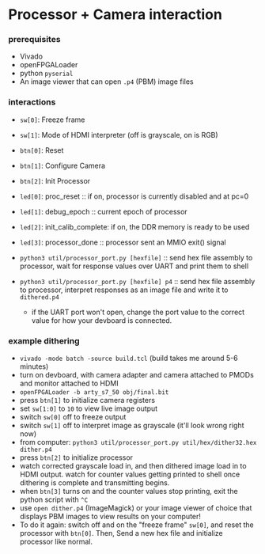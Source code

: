 # Processor + Camera interaction

### prerequisites
* Vivado
* openFPGALoader
* python `pyserial`
* An image viewer that can open `.p4` (PBM) image files

### interactions

* `sw[0]`: Freeze frame
* `sw[1]`: Mode of HDMI interpreter (off is grayscale, on is RGB)

* `btn[0]`: Reset
* `btn[1]`: Configure Camera
* `btn[2]`: Init Processor

* `led[0]`: proc_reset :: if on, processor is currently disabled and at pc=0
* `led[1]`: debug_epoch :: current epoch of processor
* `led[2]`: init\_calib\_complete: if on, the DDR memory is ready to be used
* `led[3]`: processor_done :: processor sent an MMIO exit() signal

* `python3 util/processor_port.py [hexfile]` :: send hex file assembly to processor, wait for response values over UART and print them to shell
* `python3 util/processor_port.py [hexfile] p4` :: send hex file assembly to processor, interpret responses as an image file and write it to `dithered.p4`
  * if the UART port won't open, change the port value to the correct value for how your devboard is connected.
  
### example dithering
* `vivado -mode batch -source build.tcl` (build takes me around 5-6 minutes)
* turn on devboard, with camera adapter and camera attached to PMODs and monitor attached to HDMI
* `openFPGALoader -b arty_s7_50 obj/final.bit`
* press `btn[1]` to initialize camera registers
* set `sw[1:0]` to `10` to view live image output
* switch `sw[0]` off to freeze output
* switch `sw[1]` off to interpret image as grayscale (it'll look wrong right now)
* from computer: `python3 util/processor_port.py util/hex/dither32.hex dither.p4`
* press `btn[2]` to initialize processor
* watch corrected grayscale load in, and then dithered image load in to HDMI output. watch for counter values getting printed to shell once dithering is complete and transmitting begins.
* when `btn[3]` turns on and the counter values stop printing, exit the python script with `^C`
* use `open dither.p4` (ImageMagick) or your image viewer of choice that displays PBM images to view results on your computer!
* To do it again: switch off and on the "freeze frame" `sw[0]`, and reset the processor with `btn[0]`. Then, Send a new hex file and initialize processor like normal.
